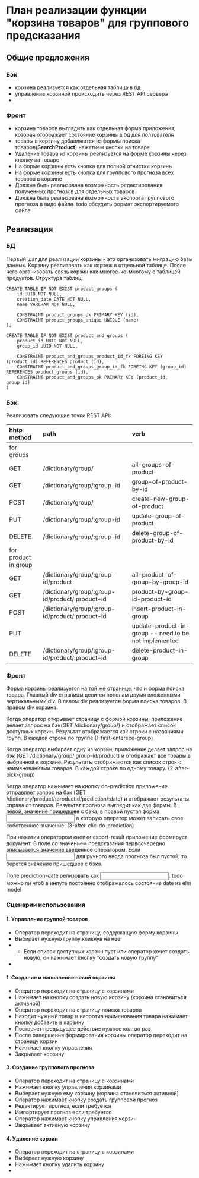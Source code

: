 # План реализации функции "корзина товаров" для группового предсказания

## Общие предложения

### Бэк

- корзина реализуется как отдельная таблица в бд
- управление корзиной происходить через REST API сервера
-  

### Фронт

- корзина товаров выглядить как отдельная форма приложения, 
которая отображает состояние корзины в бд для ползователя
- товары в корзину добавляются из формы поиска товаров(__SearchProduct__)
нажатием кнопки на товаре
- Удаление товара из корзины реализуется на форме корзины
через кнопку на товаре 
- На форме корзины есть кнопка для полной отчистки корзины
- На форме корзины есть кнопка для группового прогноза всех товаров 
в корзине 
- Должна быть реализована возможность редактирования полученных прогнозов
для отдельных товаров
- Должна быть реализована возможность экспорта группового прогноза в виде
файла. todo обсудить формат экспортируемого файла

## Реализация 

### БД

Первый шаг для реализации корзины - это организовать миграцию базы данных.
Корзину реализовать как кортеж в отдельной таблице. После чего 
организовать связь корзин как многое-ко-многому с таблицей продуктов. 
Структура таблиц:
```agsl
CREATE TABLE IF NOT EXIST product_groups (
    id UUID NOT NULL,
    creation_date DATE NOT NULL,
    name VARCHAR NOT NULL, 

    CONSTRAINT product_groups_pk PRIMARY KEY (id),
    CONSTRAINT product_groups_unique UNIQUE (name)
); 

CREATE TABLE IF NOT EXIST product_and_groups (
    product_id UUID NOT NULL,
    group_id UUID NOT NULL,

    CONSTRAINT product_and_groups_product_id_fk FOREING KEY (product_id) REFERENCES product (id),
    CONSTRAINT product_and_groups_group_id_fk FOREING KEY (group_id) REFERENCES product_groups (id),
    CONSTRAINT product_and_groups_pk PRIMARY KEY (product_id, group_id)
)
```

### Бэк 

Реализовать следующие точки REST API: 

| hhtp method        | path                                            | verb                                                  |  
|:-------------------|:------------------------------------------------|:------------------------------------------------------|
| for groups         |
| GET                | /dictionary/group/                              | all-groups-of-product                                 |  
| GET                | /dictionary/group/:group-id                     | group-of-product-by-id                                |  
| POST               | /dictionary/group/                              | create-new-group-of-product                           |  
| PUT                | /dictionary/group/:group-id                     | update-group-of-product                               |  
| DELETE             | /dictionary/group/:group-id                     | delete-group-of-product-by-id                         |  
| for product in group| 
| GET                | /dictionary/group/:group-id/product             | all-product-of-group-by-group-id                      |  
| GET                | /dictionary/group/:group-id/product/:product-id | product-by-group-id-product-id                        |  
| POST               | /dictionary/group/:group-id/product/:product-id | insert-product-in-group                               |  
| PUT                |                                                 | update-product-in-group -- need to be not implemented |  
| DELETE             | /dictionary/group/:group-id/product/:product-id | delete-product-in-group                               |  

### Фронт 

Форма корзины реализуется на той же странице, что и форма поиска товара.
Главный div страницы делится пополам двумя вложенными вертикальными div.
В левом div реализуется форма поиска товаров. В правом div корзина.

Когда оператор открывает страницу с формой корзины, приложение делает
запрос на бэк(GET /dictionary/group/) и отображает список доступных корзин.
Результат отображается как строки с названиями групп. В каждой строке по группе
(1-first-enterece-group)

Когда оператор выбирает одну из корзин, приложение 
делает запрос на бэк (GET /dictionary/group/:group-id/product)
и отображает все товары в выбранной в корзине.
Результаты отображаются как список строк с наименованиями товаров.
В каждой строке по одному товару. (2-after-pick-group)

Когда оператор нажимает на кнопку do-prediction 
приложение отправляет запрос на бэк (GET /dictionary/product/:productId/prediction/:date)
и отображает результаты справа от товаров.
Результат прогноза выглядит как две формы. В левой, значение пришедшее с бэка, в правой пустая форма 
<input> в которую оператор может записать свое собственное значение. 
(3-after-clic-do-prediction)

При нажатии оператором кнопки export-result приложение формирует документ. 
В поле со значением предсказания первоочередно вписывается значение 
введенное оператором. Если <input> для ручного ввода прогноза
был пустой, то берется значение пришедшее с бэка.


Поле prediction-date релизовать как <input>. 
todo можно ли чтоб в инпуте постоянно отображалось состояние date из elm model


### Сценарии использования 

#### 1. Управление группой товаров
- Оператор переходит на страницу, содержащую форму корзины
- Выбирает нужную группу кликнув на нее
- - Если список доступных корзин пуст или оператор хочет создать новую, он нажимает кнопку "создать новую группу"
- 

#### 1. Создание и наполнение новой корзины
- Оператор переходит на страницу с корзинами
- Нажимает на кнопку создать новую корзину (корзина становиться активной)
- Оператор переходит на страницу поиска товаров 
- Находит нужный товар и напротив наименования товара нажимает кнопку добавить в карзину
- Повторяет предыдущее действие нужное кол-во раз
- После равершения формирования корзины оператор переходит на страницу корзин
- Нажимает кнопку управления
- Закрывает корзину

#### 

#### 3. Создание групповога прогноза
- Оператор переходит на страницу с корзинами 
- Нажимает кнопку управления корзинами 
- Выберает нужную ему корзину (корзина становиться активной)
- Оператор нажимает кнопку создать групповой прогноз 
- Редактирует прогноз, если требуется 
- Импортирует прогноз если требуется 
- Оператор нажимает кнопку управления корзин 
- Закрывает активную корзину 

#### 4. Удаление корзин 
- Оператор переходит на страницу с корзинами
- Выберает нужную корзину 
- Нажимает кнопку удалить корзину 
- 